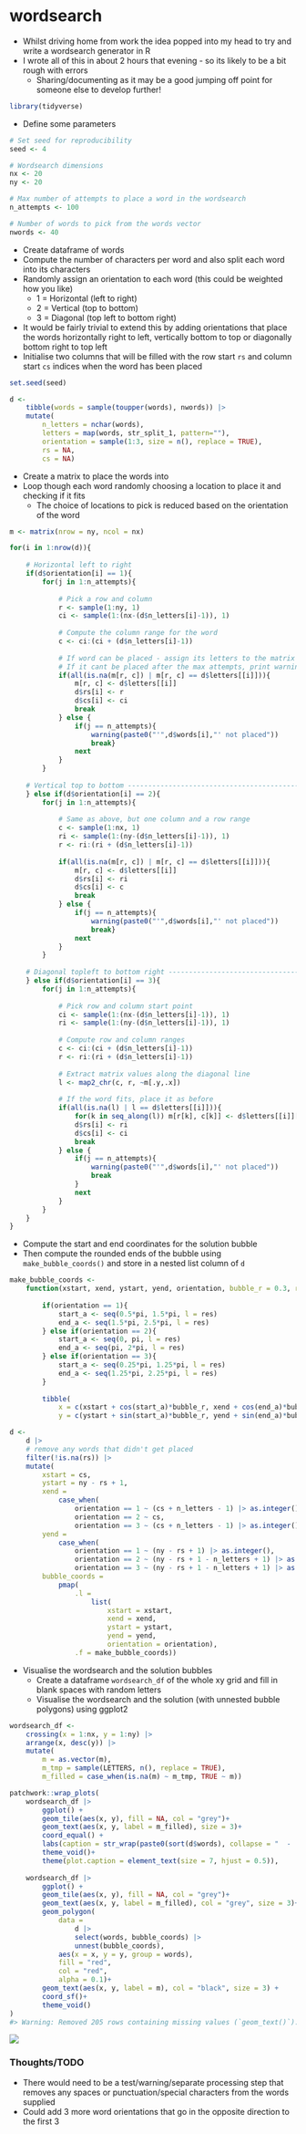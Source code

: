 
<!-- README.md is generated from README.Rmd. Please edit that file -->

# wordsearch

-   Whilst driving home from work the idea popped into my head to try
    and write a wordsearch generator in R
-   I wrote all of this in about 2 hours that evening - so its likely to
    be a bit rough with errors
    -   Sharing/documenting as it may be a good jumping off point for
        someone else to develop further!

``` r
library(tidyverse)
```

-   Define some parameters

``` r
# Set seed for reproducibility
seed <- 4

# Wordsearch dimensions
nx <- 20
ny <- 20

# Max number of attempts to place a word in the wordsearch
n_attempts <- 100

# Number of words to pick from the words vector
nwords <- 40
```

-   Create dataframe of words
-   Compute the number of characters per word and also split each word
    into its characters
-   Randomly assign an orientation to each word (this could be weighted
    how you like)
    -   1 = Horizontal (left to right)
    -   2 = Vertical (top to bottom)
    -   3 = Diagonal (top left to bottom right)
-   It would be fairly trivial to extend this by adding orientations
    that place the words horizontally right to left, vertically bottom
    to top or diagonally bottom right to top left
-   Initialise two columns that will be filled with the row start `rs`
    and column start `cs` indices when the word has been placed

``` r
set.seed(seed)

d <- 
    tibble(words = sample(toupper(words), nwords)) |>
    mutate(
        n_letters = nchar(words),
        letters = map(words, str_split_1, pattern=""),
        orientation = sample(1:3, size = n(), replace = TRUE),
        rs = NA,
        cs = NA)
```

-   Create a matrix to place the words into
-   Loop though each word randomly choosing a location to place it and
    checking if it fits
    -   The choice of locations to pick is reduced based on the
        orientation of the word

``` r
m <- matrix(nrow = ny, ncol = nx)

for(i in 1:nrow(d)){
    
    # Horizontal left to right
    if(d$orientation[i] == 1){  
        for(j in 1:n_attempts){
            
            # Pick a row and column
            r <- sample(1:ny, 1)
            ci <- sample(1:(nx-(d$n_letters[i]-1)), 1)
            
            # Compute the column range for the word
            c <- ci:(ci + (d$n_letters[i]-1))
            
            # If word can be placed - assign its letters to the matrix and update the dataframe
            # If it cant be placed after the max attempts, print warning and move to next word
            if(all(is.na(m[r, c]) | m[r, c] == d$letters[[i]])){
                m[r, c] <- d$letters[[i]]
                d$rs[i] <- r
                d$cs[i] <- ci
                break
            } else {
                if(j == n_attempts){
                    warning(paste0("'",d$words[i],"' not placed"))
                    break}
                next
            }
        }
        
    # Vertical top to bottom ---------------------------------------------------
    } else if(d$orientation[i] == 2){    
        for(j in 1:n_attempts){
            
            # Same as above, but one column and a row range
            c <- sample(1:nx, 1)
            ri <- sample(1:(ny-(d$n_letters[i]-1)), 1)
            r <- ri:(ri + (d$n_letters[i]-1))
            
            if(all(is.na(m[r, c]) | m[r, c] == d$letters[[i]])){
                m[r, c] <- d$letters[[i]]
                d$rs[i] <- ri
                d$cs[i] <- c
                break
            } else {
                if(j == n_attempts){
                    warning(paste0("'",d$words[i],"' not placed"))
                    break}
                next
            }
        }
        
    # Diagonal topleft to bottom right -----------------------------------------
    } else if(d$orientation[i] == 3){    
        for(j in 1:n_attempts){
            
            # Pick row and column start point
            ci <- sample(1:(nx-(d$n_letters[i]-1)), 1)
            ri <- sample(1:(ny-(d$n_letters[i]-1)), 1)
            
            # Compute row and column ranges
            c <- ci:(ci + (d$n_letters[i]-1))
            r <- ri:(ri + (d$n_letters[i]-1))
            
            # Extract matrix values along the diagonal line
            l <- map2_chr(c, r, ~m[.y,.x])
            
            # If the word fits, place it as before
            if(all(is.na(l) | l == d$letters[[i]])){
                for(k in seq_along(l)) m[r[k], c[k]] <- d$letters[[i]][k]
                d$rs[i] <- ri
                d$cs[i] <- ci
                break
            } else {
                if(j == n_attempts){
                    warning(paste0("'",d$words[i],"' not placed"))
                    break
                }
                next
            }
        }
    }
}
```

-   Compute the start and end coordinates for the solution bubble
-   Then compute the rounded ends of the bubble using
    `make_bubble_coords()` and store in a nested list column of `d`

``` r
make_bubble_coords <-
    function(xstart, xend, ystart, yend, orientation, bubble_r = 0.3, res = 40){
        
        if(orientation == 1){
            start_a <- seq(0.5*pi, 1.5*pi, l = res)
            end_a <- seq(1.5*pi, 2.5*pi, l = res)
        } else if(orientation == 2){
            start_a <- seq(0, pi, l = res)
            end_a <- seq(pi, 2*pi, l = res)
        } else if(orientation == 3){
            start_a <- seq(0.25*pi, 1.25*pi, l = res)
            end_a <- seq(1.25*pi, 2.25*pi, l = res)
        }
        
        tibble(
            x = c(xstart + cos(start_a)*bubble_r, xend + cos(end_a)*bubble_r), 
            y = c(ystart + sin(start_a)*bubble_r, yend + sin(end_a)*bubble_r))}

d <-
    d |>
    # remove any words that didn't get placed
    filter(!is.na(rs)) |> 
    mutate(
        xstart = cs,
        ystart = ny - rs + 1,
        xend = 
            case_when(
                orientation == 1 ~ (cs + n_letters - 1) |> as.integer(),
                orientation == 2 ~ cs,
                orientation == 3 ~ (cs + n_letters - 1) |> as.integer()),
        yend =
            case_when(
                orientation == 1 ~ (ny - rs + 1) |> as.integer(),
                orientation == 2 ~ (ny - rs + 1 - n_letters + 1) |> as.integer(),
                orientation == 3 ~ (ny - rs + 1 - n_letters + 1) |> as.integer()),
        bubble_coords = 
            pmap(
                .l =
                    list(
                        xstart = xstart, 
                        xend = xend, 
                        ystart = ystart, 
                        yend = yend, 
                        orientation = orientation),
                .f = make_bubble_coords))
```

-   Visualise the wordsearch and the solution bubbles
    -   Create a dataframe `wordsearch_df` of the whole xy grid and fill
        in blank spaces with random letters
    -   Visualise the wordsearch and the solution (with unnested bubble
        polygons) using ggplot2

``` r
wordsearch_df <-
    crossing(x = 1:nx, y = 1:ny) |> 
    arrange(x, desc(y)) |> 
    mutate(
        m = as.vector(m),
        m_tmp = sample(LETTERS, n(), replace = TRUE),
        m_filled = case_when(is.na(m) ~ m_tmp, TRUE ~ m))

patchwork::wrap_plots(
    wordsearch_df |>
        ggplot() +
        geom_tile(aes(x, y), fill = NA, col = "grey")+
        geom_text(aes(x, y, label = m_filled), size = 3)+
        coord_equal() +
        labs(caption = str_wrap(paste0(sort(d$words), collapse = "  -  "), 80))+
        theme_void()+
        theme(plot.caption = element_text(size = 7, hjust = 0.5)),
    
    wordsearch_df |>
        ggplot() +
        geom_tile(aes(x, y), fill = NA, col = "grey")+
        geom_text(aes(x, y, label = m_filled), col = "grey", size = 3)+
        geom_polygon(
            data = 
                d |> 
                select(words, bubble_coords) |> 
                unnest(bubble_coords),
            aes(x = x, y = y, group = words),
            fill = "red",
            col = "red",
            alpha = 0.1)+
        geom_text(aes(x, y, label = m), col = "black", size = 3) +
        coord_sf()+
        theme_void()
)
#> Warning: Removed 205 rows containing missing values (`geom_text()`).
```

![](README_files/figure-gfm/unnamed-chunk-7-1.png)<!-- -->

### Thoughts/TODO

-   There would need to be a test/warning/separate processing step that
    removes any spaces or punctuation/special characters from the words
    supplied
-   Could add 3 more word orientations that go in the opposite direction
    to the first 3
